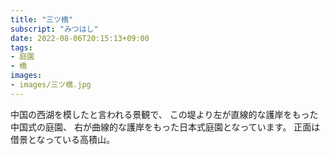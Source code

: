 ```yaml
---
title: "三ツ橋"
subscript: "みつはし"
date: 2022-08-06T20:15:13+09:00
tags:
- 庭園
- 橋
images:
- images/三ツ橋.jpg
---
```


中国の西湖を模したと言われる景観で、
この堤より左が直線的な護岸をもった中国式の庭園、
右が曲線的な護岸をもった日本式庭園となっています。
正面は借景となっている高積山。
